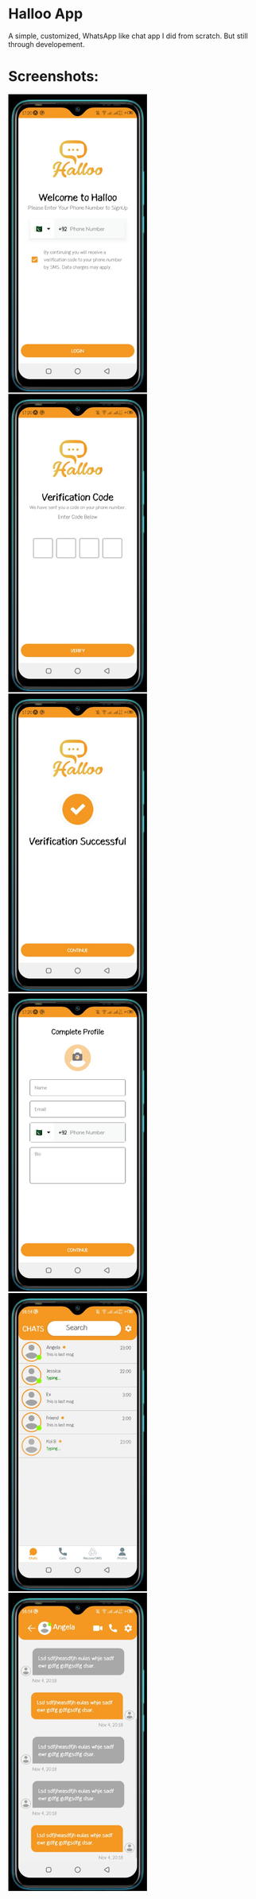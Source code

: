 # Halloo App
A simple, customized, WhatsApp like chat app I did from scratch.
But still through developement.


# Screenshots:
<p><img  src="./1.jpeg" height="600px" />
<img  src="./2.jpeg" height="600px" />
<img  src="./3.jpeg" height="600px" />
<img  src="./4.jpeg" height="600px" />
<img  src="./5.jpeg" height="600px" />
<img  src="./6.jpeg" height="600px" /></p>
